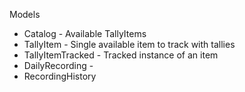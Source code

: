 Models
- Catalog - Available TallyItems
- TallyItem - Single available item to track with tallies
- TallyItemTracked - Tracked instance of an item
- DailyRecording -
- RecordingHistory




